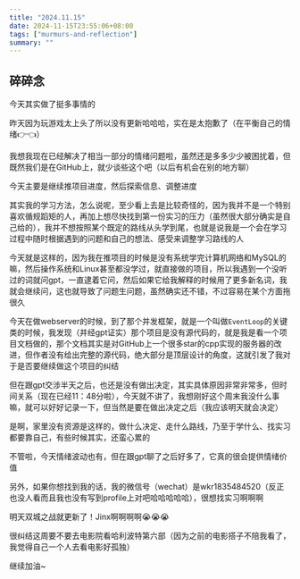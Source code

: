 ```yaml
---
title: "2024.11.15"
date: 2024-11-15T23:55:06+08:00
tags: ["murmurs-and-reflection"]
summary: ""
---
```

## 碎碎念
今天其实做了挺多事情的

昨天因为玩游戏太上头了所以没有更新哈哈哈，实在是太抱歉了（在平衡自己的情绪👉👈）

我想我现在已经解决了相当一部分的情绪问题啦，虽然还是多多少少被困扰着，但既然我们是在GitHub上，就少谈些这个吧（以后有机会在别的地方聊）

今天主要是继续推项目进度，然后探索信息、调整进度

其实我的学习方法，怎么说呢，至少看上去是比较奇怪的，因为我并不是一个特别喜欢循规蹈矩的人，再加上想尽快找到第一份实习的压力（虽然很大部分确实是自己给的），我并不想按照某个既定的路线从头学到尾，也就是说我是一个会在学习过程中随时根据遇到的问题和自己的想法、感受来调整学习路线的人

今天就是这样的，因为我在推项目的时候是没有系统学完计算机网络和MySQL的嘛，然后操作系统和Linux甚至都没学过，就直接做的项目，所以我遇到一个没听过的词就问gpt，一直逮着它问，然后如果它给我解释的时候用了更多新名词，我就会继续问，这也就导致了问题生问题，虽然确实还不错，不过容易在某个方面拖很久

今天在做webserver的时候，到了那个并发框架，就是一个叫做`EventLoop`的关键类的时候，我发现（并经gpt证实）那个项目是没有源代码的，就是我是看一个项目文档做的，那个文档其实是对GitHub上一个很多star的cpp实现的服务器的改进，但作者没有给出完整的源代码，绝大部分是顶层设计的角度，这就引发了我对于是否要继续做这个项目的纠结

但在跟gpt交涉半天之后，也还是没有做出决定，其实具体原因非常非常多，但时间关系（现在已经11：48分啦），今天就不讲了，我想刚好这个周末我没什么事嘛，就可以好好记录一下，但当然是要在做出决定之后（我应该明天就会决定）

是啊，家里没有资源是这样的，做什么决定、走什么路线，乃至于学什么、找实习都要靠自己，有些时候其实，还蛮心累的

不管啦，今天情绪波动也有，但在跟gpt聊了之后好多了，它真的很会提供情绪价值

另外，如果你想找到我的话，我的微信号（wechat）是wkr1835484520（反正也没人看而且我也没有写到profile上对吧哈哈哈哈哈），很想找实习啊啊啊

明天双城之战就更新了！Jinx啊啊啊啊😭😭😭

很纠结这周要不要去电影院看哈利波特第六部（因为之前的电影搭子不陪我看了，我觉得自己一个人去看电影好孤独）

继续加油~
